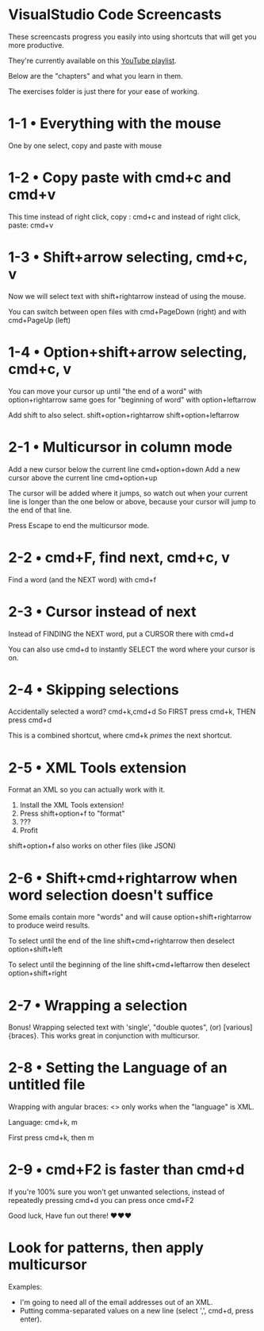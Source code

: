 # VisualStudio Code Screencasts
These screencasts progress you easily into using shortcuts that will get you more productive.

They're currently available on this [YouTube playlist](https://www.youtube.com/watch?v=hMDuDZ0tKz4&list=PL0zW7wzhNnUgnpEA9WaWKsp28fuOZZqiL).

Below are the "chapters" and what you learn in them.

The exercises folder is just there for your ease of working.

# 1-1 • Everything with the mouse
One by one select, copy and paste with mouse

# 1-2 • Copy paste with cmd+c and cmd+v
This time instead of right click, copy :            cmd+c
and instead of       right click, paste:            cmd+v

# 1-3 • Shift+arrow selecting, cmd+c, v
Now we will select text with                        shift+rightarrow 
instead of using the mouse.

You can switch between open files with              cmd+PageDown (right)
and with                                            cmd+PageUp   (left)

# 1-4 • Option+shift+arrow selecting, cmd+c, v
You can move your cursor 
up until "the end of a word" with                   option+rightarrow
same goes for "beginning of word" with              option+leftarrow

Add shift to also select.                           shift+option+rightarrow
                                                    shift+option+leftarrow

# 2-1 • Multicursor in column mode
Add a new cursor below the current line             cmd+option+down
Add a new cursor above the current line             cmd+option+up

The cursor will be added 
where it jumps, so watch out when
your current line is longer than the
one below or above, because your cursor
will jump to the end of that line.

Press Escape to end the multicursor mode.

# 2-2 • cmd+F, find next, cmd+c, v
Find a word (and the NEXT word) with                cmd+f

# 2-3 • Cursor instead of next
Instead of FINDING the NEXT word,
put a CURSOR there with                             cmd+d

You can also use cmd+d to 
instantly SELECT the word where
your cursor is on.

# 2-4 • Skipping selections
Accidentally selected a word?                       cmd+k,cmd+d
So FIRST press cmd+k,
THEN     press cmd+d

This is a combined shortcut, where
cmd+k _primes_ the next shortcut.

# 2-5 • XML Tools extension
Format an XML so you can actually work with it.
1. Install the XML Tools extension!
2. Press shift+option+f to "format"
3. ???
4. Profit

shift+option+f also works on other files (like JSON)

# 2-6 • Shift+cmd+rightarrow when word selection doesn't suffice
Some emails contain more "words" 
and will cause option+shift+rightarrow to 
produce weird results.

To select until the end of the line                shift+cmd+rightarrow
then deselect                                      option+shift+left

To select until the beginning of the line          shift+cmd+leftarrow
then deselect                                      option+shift+right

# 2-7 • Wrapping a selection
Bonus!
Wrapping selected text with 'single', 
"double quotes", (or) [various] {braces}.
This works great in conjunction with multicursor.

# 2-8 • Setting the Language of an untitled file
Wrapping with angular braces: <>
only works when the "language" is XML.

Language:                                          cmd+k, m

First press cmd+k,
then        m

# 2-9 • cmd+F2 is faster than cmd+d
If you're 100% sure you won't 
get unwanted selections,
instead of repeatedly pressing                     cmd+d
you can press once                                 cmd+F2

Good luck, Have fun out there! ♥♥♥

# Look for patterns, then apply multicursor
Examples:
* I'm going to need all of the email addresses out of an XML.
* Putting comma-separated values on a new line (select ',', cmd+d, press enter).
